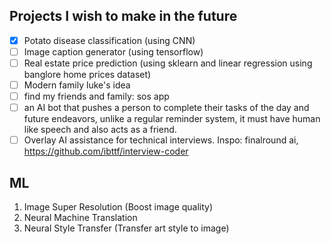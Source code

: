 ## Projects I wish to make in the future
- [x] Potato disease classification (using CNN)
- [ ] Image caption generator (using tensorflow)
- [ ] Real estate price prediction (using sklearn and linear regression using banglore home prices dataset)
- [ ] Modern family luke's idea
- [ ] find my friends and family: sos app
- [ ] an AI bot that pushes a person to complete their tasks of the day and future endeavors, unlike a regular reminder system, it must have human like speech and also acts as a friend.
- [ ] Overlay AI assistance for technical interviews. Inspo: finalround ai, https://github.com/ibttf/interview-coder

## ML
1. Image Super Resolution (Boost image quality) 
3. Neural Machine Translation
5. Neural Style Transfer (Transfer art style to image)
